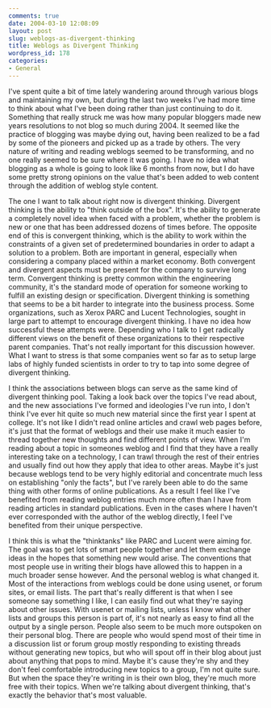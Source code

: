 ```yaml
---
comments: true
date: 2004-03-10 12:08:09
layout: post
slug: weblogs-as-divergent-thinking
title: Weblogs as Divergent Thinking
wordpress_id: 178
categories:
- General
---
```


I've spent quite a bit of time lately wandering around through various blogs and maintaining my own, but during the last two weeks I've had more time to think about what I've been doing rather than just continuing to do it. Something that really struck me was how many popular bloggers made new years resolutions to not blog so much during 2004. It seemed like the practice of blogging was maybe dying out, having been realized to be a fad by some of the pioneers and picked up as a trade by others. The very nature of writing and reading weblogs seemed to be transforming, and no one really seemed to be sure where it was going. I have no idea what blogging as a whole is going to look like 6 months from now, but I do have some pretty strong opinions on the value that's been added to web content through the addition of weblog style content.

The one I want to talk about right now is divergent thinking. Divergent thinking is the ability to "think outside of the box". It's the ability to generate a completely novel idea when faced with a problem, whether the problem is new or one that has been addressed dozens of times before. The opposite end of this is convergent thinking, which is the ability to work within the constraints of a given set of predetermined boundaries in order to adapt a solution to a problem. Both are important in general, especially when considering a company placed within a market economy. Both convergent and divergent aspects must be present for the company to survive long term. Convergent thinking is pretty common within the engineering community, it's the standard mode of operation for someone working to fulfill an existing design or specification. Divergent thinking is something that seems to be a bit harder to integrate into the business process. Some organizations, such as Xerox PARC and Lucent Technologies, sought in large part to attempt to encourage divergent thinking. I have no idea how successful these attempts were. Depending who I talk to I get radically different views on the benefit of these organizations to their respective parent companies. That's not really important for this discussion however. What I want to stress is that some companies went so far as to setup large labs of highly funded scientists in order to try to tap into some degree of divergent thinking.

I think the associations between blogs can serve as the same kind of divergent thinking pool. Taking a look back over the topics I've read about, and the new associations I've formed and ideologies I've run into, I don't think I've ever hit quite so much new material since the first year I spent at college. It's not like I didn't read online articles and crawl web pages before, it's just that the format of weblogs and their use make it much easier to thread together new thoughts and find different points of view. When I'm reading about a topic in someones weblog and I find that they have a really interesting take on a technology, I can trawl through the rest of their entries and usually find out how they apply that idea to other areas. Maybe it's just because weblogs tend to be very highly editorial and concentrate much less on establishing "only the facts", but I've rarely been able to do the same thing with other forms of online publications. As a result I feel like I've benefited from reading weblog entries much more often than I have from reading articles in standard publications. Even in the cases where I haven't ever corresponded with the author of the weblog directly, I feel I've benefited from their unique perspective.

I think this is what the "thinktanks" like PARC and Lucent were aiming for. The goal was to get lots of smart people together and let them exchange ideas in the hopes that something new would arise. The conventions that most people use in writing their blogs have allowed this to happen in a much broader sense however. And the personal weblog is what changed it. Most of the interactions from weblogs could be done using usenet, or forum sites, or email lists. The part that's really different is that when I see someone say something I like, I can easily find out what they're saying about other issues. With usenet or mailing lists, unless I know what other lists and groups this person is part of, it's not nearly as easy to find all the output by a single person. People also seem to be much more outspoken on their personal blog. There are people who would spend most of their time in a discussion list or forum group mostly responding to existing threads without generating new topics, but who will spout off in their blog about just about anything that pops to mind. Maybe it's cause they're shy and they don't feel comfortable introducing new topics to a group, I'm not quite sure. But when the space they're writing in is their own blog, they're much more free with their topics. When we're talking about divergent thinking, that's exactly the behavior that's most valuable.
